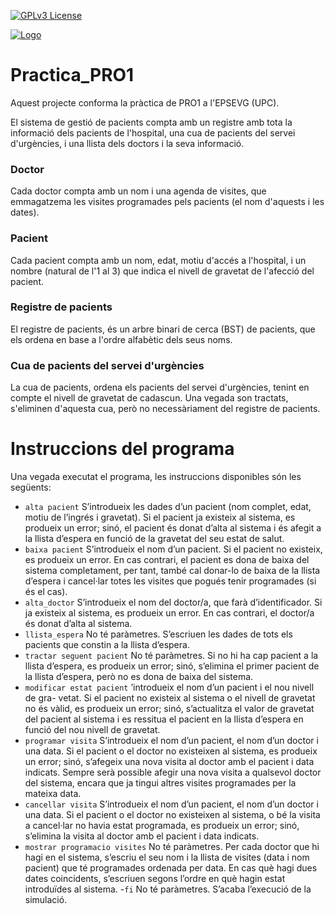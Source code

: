 [![GPLv3 License](https://img.shields.io/badge/License-GPL%20v3-yellow.svg)](https://opensource.org/licenses/)

[![Logo](https://camo.githubusercontent.com/824ab59f0f7eff5585ea26cb01600b956575c85b87824e362738a74cd52c0c06/68747470733a2f2f7777772e7570632e6564752f636f6d756e69636163696f2f63612f6964656e74697461742f646573636172726567612d6172786975732d677261666963732f666974786572732d6d617263612d7072696e636970616c2f7570632d706f73697469752d70333030352e706e67)](https://www.upc.edu/ca)

# Practica_PRO1

Aquest projecte conforma la pràctica de PRO1 a l'EPSEVG (UPC).

El sistema de gestió de pacients compta amb un registre amb tota la informació dels pacients de l'hospital, una cua de pacients del servei d'urgències, i una llista dels doctors i la seva informació.

### Doctor

Cada doctor compta amb un nom i una agenda de visites, que emmagatzema les visites programades pels pacients (el nom d'aquests i les dates).

### Pacient

Cada pacient compta amb un nom, edat, motiu d'accés a l'hospital, i un nombre (natural de l'1 al 3) que indica el nivell de gravetat de l'afecció del pacient.

### Registre de pacients

El registre de pacients, és un arbre binari de cerca (BST) de pacients, que els ordena en base a l'ordre alfabètic dels seus noms.

### Cua de pacients del servei d'urgències

La cua de pacients, ordena els pacients del servei d'urgències, tenint en compte el nivell de gravetat de cadascun. Una vegada son tractats, s'eliminen d'aquesta cua, però no necessàriament del registre de
pacients.

# Instruccions del programa

Una vegada executat el programa, les instruccions disponibles són les següents:

- ```alta pacient``` S’introdueix les dades d’un pacient (nom complet, edat, motiu de
l’ingrés i gravetat). Si el pacient ja existeix al sistema, es produeix un error; sinó,
el pacient és donat d’alta al sistema i és afegit a la llista d’espera en funció de la
gravetat del seu estat de salut.
- ```baixa pacient``` S’introdueix el nom d’un pacient. Si el pacient no existeix, es produeix
un error. En cas contrari, el pacient es dona de baixa del sistema completament, per
tant, també cal donar-lo de baixa de la llista d’espera i cancel·lar totes les visites que
pogués tenir programades (si és el cas).
- ```alta_doctor``` S’introdueix el nom del doctor/a, que farà d’identificador. Si ja existeix
al sistema, es produeix un error. En cas contrari, el doctor/a és donat d’alta al
sistema.
- ```llista_espera``` No té paràmetres. S’escriuen les dades de tots els pacients que constin
a la llista d’espera.
- ```tractar seguent pacient``` No té paràmetres. Si no hi ha cap pacient a la llista
d’espera, es produeix un error; sinó, s’elimina el primer pacient de la llista d’espera,
però no es dona de baixa del sistema.
- ```modificar estat pacient``` ’introdueix el nom d’un pacient i el nou nivell de gra-
vetat. Si el pacient no existeix al sistema o el nivell de gravetat no és vàlid, es
produeix un error; sinó, s’actualitza el valor de gravetat del pacient al sistema i es
ressitua el pacient en la llista d’espera en funció del nou nivell de gravetat.
- ```programar visita``` S’introdueix el nom d’un pacient, el nom d’un doctor i una
data. Si el pacient o el doctor no existeixen al sistema, es produeix un error; sinó,
s’afegeix una nova visita al doctor amb el pacient i data indicats. Sempre serà possible
afegir una nova visita a qualsevol doctor del sistema, encara que ja tingui altres visites
programades per la mateixa data.
- ```cancellar visita``` S’introdueix el nom d’un pacient, el nom d’un doctor i una
data. Si el pacient o el doctor no existeixen al sistema, o bé la visita a cancel·lar no
havia estat programada, es produeix un error; sinó, s’elimina la visita al doctor amb
el pacient i data indicats.
- ```mostrar programacio visites``` No té paràmetres. Per cada doctor que hi hagi en el
sistema, s’escriu el seu nom i la llista de visites (data i nom pacient) que té programades
ordenada per data. En cas què hagi dues dates coincidents, s’escriuen segons l’ordre
en què hagin estat introduïdes al sistema.
-```fi``` No té paràmetres. S’acaba l’execució de la simulació.
